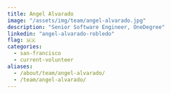 ```yaml
---
title: Angel Alvarado
image: "/assets/img/team/angel-alvarado.jpg"
description: "Senior Software Engineer, OneDegree"
linkedin: "angel-alvarado-robledo"
flag: 🇲🇽
categories:
  - san-francisco
  - current-volunteer
aliases:
  - /about/team/angel-alvarado/
  - /team/angel-alvarado/
---
```

